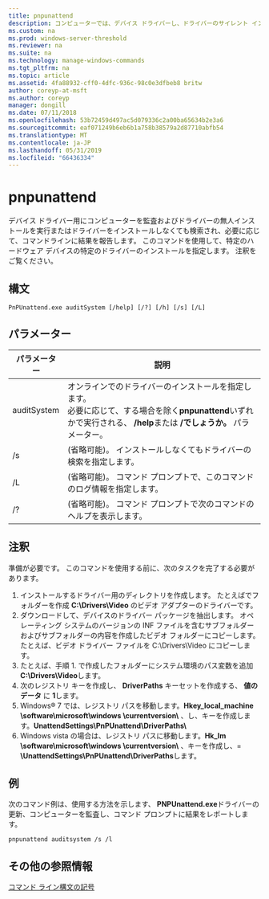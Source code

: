 ```yaml
---
title: pnpunattend
description: コンピューターでは、デバイス ドライバーし、ドライバーのサイレント インストールを実行する方法について説明します。
ms.custom: na
ms.prod: windows-server-threshold
ms.reviewer: na
ms.suite: na
ms.technology: manage-windows-commands
ms.tgt_pltfrm: na
ms.topic: article
ms.assetid: 4fa88932-cff0-4dfc-936c-98c0e3dfbeb8 britw
author: coreyp-at-msft
ms.author: coreyp
manager: dongill
ms.date: 07/11/2018
ms.openlocfilehash: 53b72459d497ac5d079336c2a00ba65634b2e3a6
ms.sourcegitcommit: eaf071249b6eb6b1a758b38579a2d87710abfb54
ms.translationtype: MT
ms.contentlocale: ja-JP
ms.lasthandoff: 05/31/2019
ms.locfileid: "66436334"
---
```

# <a name="pnpunattend"></a>pnpunattend

デバイス ドライバー用にコンピューターを監査およびドライバーの無人インストールを実行またはドライバーをインストールしなくても検索され、必要に応じて、コマンドラインに結果を報告します。 このコマンドを使用して、特定のハードウェア デバイスの特定のドライバーのインストールを指定します。 注釈をご覧ください。

## <a name="syntax"></a>構文

```
PnPUnattend.exe auditSystem [/help] [/?] [/h] [/s] [/L]
```

## <a name="parameters"></a>パラメーター

|パラメーター|説明|
|---------|-----------|
|auditSystem|オンラインでのドライバーのインストールを指定します。</br>必要に応じて、する場合を除く**pnpunattend**いずれかで実行される、 **/help**または **/でしょうか。** パラメーター。|
|/s|(省略可能)。 インストールしなくてもドライバーの検索を指定します。|
|/L|(省略可能)。 コマンド プロンプトで、このコマンドのログ情報を指定します。|
|/?|(省略可能)。 コマンド プロンプトで次のコマンドのヘルプを表示します。|

## <a name="remarks"></a>注釈

準備が必要です。 このコマンドを使用する前に、次のタスクを完了する必要があります。

1. インストールするドライバー用のディレクトリを作成します。 たとえばでフォルダーを作成 **C:\Drivers\Video** のビデオ アダプターのドライバーです。
2. ダウンロードして、デバイスのドライバー パッケージを抽出します。 オペレーティング システムのバージョンの INF ファイルを含むサブフォルダーおよびサブフォルダーの内容を作成したビデオ フォルダーにコピーします。 たとえば、ビデオ ドライバー ファイルを C:\Drivers\Video にコピーします。
3. たとえば、手順 1. で作成したフォルダーにシステム環境のパス変数を追加 **C:\Drivers\Video**します。
4. 次のレジストリ キーを作成し、 **DriverPaths** キーセットを作成する、 **値のデータ** に **1**します。
5. Windows® 7 では、レジストリ パスを移動します。**Hkey_local_machine \software\microsoft\windows \currentversion\\** 、し、キーを作成します。**UnattendSettings\PnPUnattend\DriverPaths\\**
6. Windows vista の場合は、レジストリ パスに移動します。**Hk_lm \software\microsoft\windows \currentversion\\** 、キーを作成し、= **\UnattendSettings\PnPUnattend\DriverPaths**します。

## <a name="examples"></a>例

次のコマンド例は、使用する方法を示します、 **PNPUnattend.exe**ドライバーの更新、コンピューターを監査し、コマンド プロンプトに結果をレポートします。

```
pnpunattend auditsystem /s /l 
```

## <a name="additional-references"></a>その他の参照情報

[コマンド ライン構文の記号](command-line-syntax-key.md)
